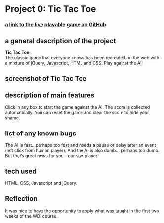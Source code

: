 
# Project 0: Tic Tac Toe

### [a link to the live playable game on GitHub](https://mikamcc.github.io/tic-tac-toe/)
## a general description of the project
  **Tic Tac Toe**<br>
  The classic game that everyone knows has been recreated on the web with a mixture of jQuery, Javascript, HTML and CSS. Play against the   AI!
## screenshot of Tic Tac Toe

## description of main features
  Click in any box to start the game against the AI. The score is collected automatically. You can reset the game and clear the score to     hide your shame.
## list of any known bugs
  The AI is fast…perhaps too fast and needs a pause or delay after an event (left click from human player). And the AI is also dumb…         perhaps too dumb. But that’s great news for you—our star player!

## tech used 
  HTML, CSS, Javascript and jQuery. 
  
## Reflection
  It was nice to have the opportunity to apply what was taught in the first two weeks of the WDI course. 
